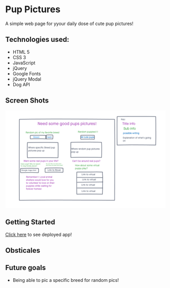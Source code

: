 # Pup Pictures

A simple web page for yyour daily dose of cute pup pictures! 

## Technologies used:
- HTML 5
- CSS 3
- JavaScript
- jQuery 
- Google Fonts
- jQuery Modal
- Dog API

## Screen Shots
![wireframe](./img/Wireframe.png)

## Getting Started
[Click here](#) to see deployed app!

## Obsticales

## Future goals
- Being able to pic a specific breed for random pics!